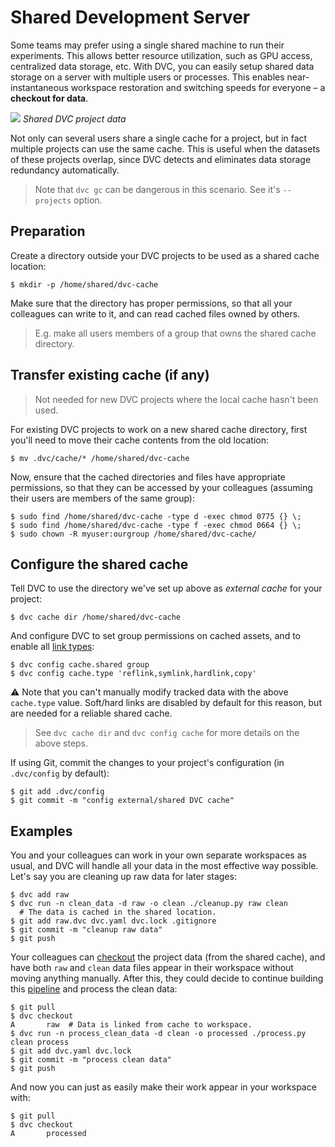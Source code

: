 # Shared Development Server

Some teams may prefer using a single shared machine to run their experiments.
This allows better resource utilization, such as GPU access, centralized data
storage, etc. With DVC, you can easily setup shared data storage on a server
with multiple users or processes. This enables near-instantaneous
<abbr>workspace</abbr> restoration and switching speeds for everyone – a
**checkout for data**.

![](/img/shared-server.png) _Shared DVC project data_

Not only can several users share a single cache for a project, but in fact
multiple projects can use the same cache. This is useful when the datasets of
these projects overlap, since DVC detects and eliminates data storage redundancy
automatically.

> Note that `dvc gc` can be dangerous in this scenario. See it's `--projects`
> option.

## Preparation

Create a directory outside your <abbr>DVC projects</abbr> to be used as a shared
<abbr>cache</abbr> location:

```dvc
$ mkdir -p /home/shared/dvc-cache
```

Make sure that the directory has proper permissions, so that all your colleagues
can write to it, and can read cached files owned by others.

> E.g. make all users members of a group that owns the shared cache directory.

## Transfer existing cache (if any)

> Not needed for new DVC projects where the local cache hasn't been used.

For existing DVC projects to work on a new shared cache directory, first you'll
need to move their cache contents from the old location:

```dvc
$ mv .dvc/cache/* /home/shared/dvc-cache
```

Now, ensure that the cached directories and files have appropriate permissions,
so that they can be accessed by your colleagues (assuming their users are
members of the same group):

```dvc
$ sudo find /home/shared/dvc-cache -type d -exec chmod 0775 {} \;
$ sudo find /home/shared/dvc-cache -type f -exec chmod 0664 {} \;
$ sudo chown -R myuser:ourgroup /home/shared/dvc-cache/
```

## Configure the shared cache

Tell DVC to use the directory we've set up above as _external
<abbr>cache</abbr>_ for your <abbr>project</abbr>:

```dvc
$ dvc cache dir /home/shared/dvc-cache
```

And configure DVC to set group permissions on cached assets, and to enable all
[link types](/doc/user-guide/large-dataset-optimization#file-link-types-for-the-dvc-cache):

```dvc
$ dvc config cache.shared group
$ dvc config cache.type 'reflink,symlink,hardlink,copy'
```

⚠️ Note that you can't manually modify tracked data with the above `cache.type`
value. Soft/hard links are disabled by default for this reason, but are needed
for a reliable shared cache.

> See `dvc cache dir` and `dvc config cache` for more details on the above
> steps.

If using Git, commit the changes to your project's configuration (in
`.dvc/config` by default):

```dvc
$ git add .dvc/config
$ git commit -m "config external/shared DVC cache"
```

## Examples

You and your colleagues can work in your own separate <abbr>workspaces</abbr> as
usual, and DVC will handle all your data in the most effective way possible.
Let's say you are cleaning up raw data for later stages:

```dvc
$ dvc add raw
$ dvc run -n clean_data -d raw -o clean ./cleanup.py raw clean
  # The data is cached in the shared location.
$ git add raw.dvc dvc.yaml dvc.lock .gitignore
$ git commit -m "cleanup raw data"
$ git push
```

Your colleagues can [checkout](/doc/command-reference/checkout) the
<abbr>project</abbr> data (from the shared <abbr>cache</abbr>), and have both
`raw` and `clean` data files appear in their workspace without moving anything
manually. After this, they could decide to continue building this
[pipeline](/doc/command-reference/dag) and process the clean data:

```dvc
$ git pull
$ dvc checkout
A       raw  # Data is linked from cache to workspace.
$ dvc run -n process_clean_data -d clean -o processed ./process.py clean process
$ git add dvc.yaml dvc.lock
$ git commit -m "process clean data"
$ git push
```

And now you can just as easily make their work appear in your workspace with:

```dvc
$ git pull
$ dvc checkout
A       processed
```
